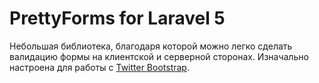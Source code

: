PrettyForms for Laravel 5
===========

Небольшая библиотека, благодаря которой можно легко сделать валидацию формы на клиентской и серверной сторонах.
Изначально настроена для работы с [Twitter Bootstrap](http://getbootstrap.com).